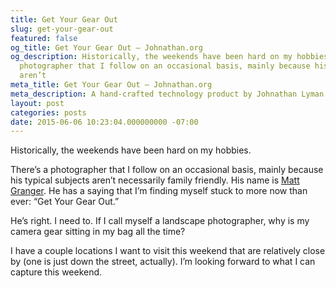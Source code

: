 ```yaml
---
title: Get Your Gear Out
slug: get-your-gear-out
featured: false
og_title: Get Your Gear Out – Johnathan.org
og_description: Historically, the weekends have been hard on my hobbies. There’s a
  photographer that I follow on an occasional basis, mainly because his typical subjects
  aren’t
meta_title: Get Your Gear Out – Johnathan.org
meta_description: A hand-crafted technology product by Johnathan Lyman
layout: post
categories: posts
date: 2015-06-06 10:23:04.000000000 -07:00
---
```


Historically, the weekends have been hard on my hobbies.

There’s a photographer that I follow on an occasional basis, mainly because his typical subjects aren’t necessarily family friendly. His name is [Matt Granger](http://mattgranger.com). He has a saying that I’m finding myself stuck to more now than ever: “Get Your Gear Out.”

He’s right. I need to. If I call myself a landscape photographer, why is my camera gear sitting in my bag all the time?

I have a couple locations I want to visit this weekend that are relatively close by (one is just down the street, actually). I’m looking forward to what I can capture this weekend.

